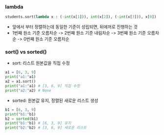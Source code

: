 ### lambda
```python
students.sort(lambda x : (-int(x[1])), int(x[2]), (-int(x[3])), x[0])
```
- 앞에서 부터 정렬하는데 동일한 기준이 성립되면, 뒤에꺼로 진행하는 것
- 1번째 원소 기준 오름차순 -> 2번째 원소 기준 내림차순 -> 3번째 원소 기준 오름차순 -> 0번째 원소 기준 오름차순

### sort() vs sorted()
- sort: 리스트 원본값을 직접 수정
```python
a1 = [6, 3, 9]
print("a1:"a1)
a2 = a1.sort()
print("a1:"a1) # [3, 6, 9] 직접 수정
print("a2:"a2) # None
```
- sorted: 원본값 유지, 정렬된 새로운 리스트 생성
```python
b1 = [6, 3, 9]
print("b1:"b1)
b2 = sorted(b1)
print("b1:"b1) # [6, 3, 9] 유지
print("b2:"b2) # [3, 6, 9] 새로운 리스트
```